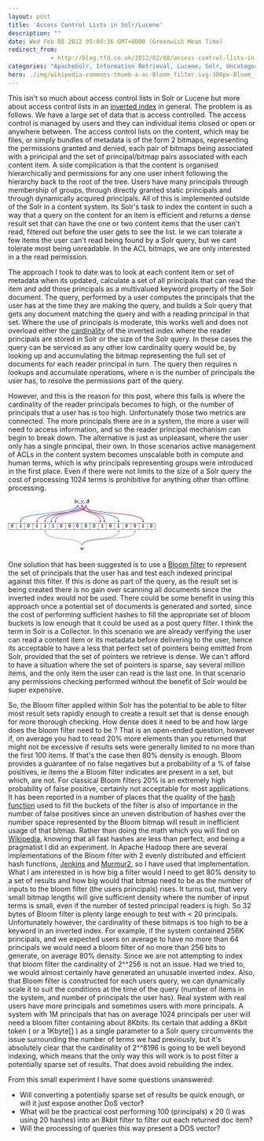 ```yaml
---
layout: post
title: 'Access Control Lists in Solr/Lucene'
description: ""
date: Wed Feb 08 2012 05:09:36 GMT+0000 (Greenwich Mean Time)
redirect_from: 
            - http://blog.tfd.co.uk/2012/02/08/access-control-lists-in-solrlucene/
categories: "ApacheSolr, Information Retrieval, Lucene, Solr, Uncategorized"
hero: ./img/wikipedia-commons-thumb-a-ac-Bloom_filter.svg-300px-Bloom_filter.svg.png
---
```

This isn't so much about access control lists in Solr or Lucene but more about access control lists in an [inverted index](http://en.wikipedia.org/wiki/Inverted_index "Inverted index") in general. The problem is as follows. We have a large set of data that is access controlled. The access control is managed by users and they can individual items closed or open or anywhere between. The access control lists on the content, which may be files, or simply bundles of metadata is of the form 2 bitmaps, representing the permissions granted and denied, each pair of bitmaps being associated with a principal and the set of principal/bitmap pairs associated with each content item. A side complication is that the content is organised hierarchically and permissions for any one user inherit following the hierarchy back to the root of the tree. Users have many principals through membership of groups, through directly granted static principals and through dynamically acquired principals. All of this is implemented outside of the Solr in a content system. Its Solr's task to index the content in such a way that a query on the content for an item is efficient and returns a dense result set that can have the one or two content items that the user can't read, filtered out before the user gets to see the list. Ie we can tolerate a few items the user can't read being found by a Solr query, but we cant tolerate most being unreadable. In the ACL bitmaps, we are only interested in a the read permission.

The approach I took to date was to look at each content item or set of metadata when its updated, calculate a set of all principals that can read the item and add those principals as a multivalued keyword property of the Solr document. The query, performed by a user computes the principals that the user has at the time they are making the query, and builds a Solr query that gets any document matching the query and with a reading principal in that set. Where the use of principals is moderate, this works well and does not overload either the [cardinality](http://en.wikipedia.org/wiki/Cardinality "Cardinality") of the inverted index where the reader principals are stored in Solr or the size of the Solr query. In these cases the query can be serviced as any other low cardinality query would be, by looking up and accumulating the bitmap representing the full set of documents for each reader principal in turn. The query then requires n lookups and accumulate operations, where n is the number of principals the user has, to resolve the permissions part of the query.

However, and this is the reason for this post, where this fails is where the cardinality of the reader principals becomes to high, or the number of principals that a user has is too high. Unfortunately those two metrics are connected. The more principals there are in a system, the more a user will need to access information, and so the reader principal mechanism can begin to break down. The alternative is just as unpleasant, where the user only has a single principal, their own. In those scenarios active management of ACLs in the content system becomes unscalable both in compute and human terms, which is why principals representing groups were introduced in the first place. Even if there were not limits to the size of a Solr query the cost of processing 1024 terms is prohibitive for anything other than offline processing.

![Example of a Bloom filter](/img/wikipedia-commons-thumb-a-ac-Bloom_filter.svg-300px-Bloom_filter.svg.png "Example of a Bloom filter")

One solution that has been suggested is to use a [Bloom filter](http://en.wikipedia.org/wiki/Bloom_filter "Bloom filter") to represent the set of principals that the user has and test each indexed principal against this filter. If this is done as part of the query, as the result set is being created there is no gain over scanning all documents since the inverted index would not be used. There could be some benefit in using this approach once a potential set of documents is generated and sorted, since the cost of performing sufficient hashes to fill the appropriate set of bloom buckets is low enough that it could be used as a post query filter. I think the term in Solr is a Collector. In this scenario we are already verifying the user can read a content item or its metadata before delivering to the user, hence its acceptable to have a less that perfect set of pointers being emitted from Solr, provided that the set of pointers we retrieve is dense. We can't afford to have a situation where the set of pointers is sparse, say several million items, and the only item the user can read is the last one. In that scenario any permissions checking performed without the benefit of Solr would be super expensive.

So, the Bloom filter applied within Solr has the potential to be able to filter most result sets rapidly enough to create a result set that is dense enough for more thorough checking. How dense does it need to be and how large does the bloom filter need to be ? That is an open-ended question, however if, on average you had to read 20% more elements than you returned that might not be excessive if results sets were generally limited to no more than the first 100 items. If that's the case then 80% density is enough. Bloom provides a guarantee of no false negatives but a probability of a % of false positives, ie items the a Bloom filter indicates are present in a set, but which, are not. For classical Bloom filters 20% is an extremely high probability of false positive, certainly not acceptable for most applications. It has been reported in a number of places that the quality of the [hash function](http://en.wikipedia.org/wiki/Hash_function "Hash function") used to fill the buckets of the filter is also of importance in the number of false positives since an uneven distribution of hashes over the number space represented by the Bloom bitmap will result in inefficient usage of that bitmap. Rather than doing the math which you will find on [Wikipedia](http://en.wikipedia.org/wiki/Bloom_filter), knowing that all fast hashes are less than perfect, and being a pragmatist I did an experiment. In Apache Hadoop there are several implementations of the Bloom filter with 2 evenly distributed and efficient hash functions, [Jenkins](http://en.wikipedia.org/wiki/Jenkins_hash_function) and [Murmur2](http://en.wikipedia.org/wiki/MurmurHash), so I have used that implementation. What I am interested in is how big a filter would I need to get 80% density to a set of results and how big would that bitmap need to be as the number of inputs to the bloom filter (the users principals) rises. It turns out, that very small bitmap lengths will give sufficient density where the number of input terms is small, even if the number of tested principal readers is high. So 32 bytes of Bloom filter is plenty large enough to test with &lt; 20 principals. Unfortunately however, the cardinality of these bitmaps is too high to be a keyword in an inverted index. For example, if the system contained 256K principals, and we expected users on average to have no more than 64 principals we would need a bloom filter of no more than 256 bits to generate, on average 80% density. Since we are not attempting to index that bloom filter the cardinality of 2^^256 is not an issue. Had we tried to, we would almost certainly have generated an unusable inverted index. Also, that Bloom filter is constructed for each users query, we can dynamically scale it to suit the conditions at the time of the query (number of items in the system, and number of principals the user has). Real system with real users have more principals and sometimes users with more principals. A system with 1M principals that has on average 1024 principals per user will need a bloom filter containing about 8Kbits. Its certain that adding a 8Kbit token ( or a 1Kbyte\[] ) as a single parameter to a Solr query circumvents the issue surrounding the number of terms we had previously, but it's absolutely clear that the cardinality of 2^^8196 is going to be well beyond indexing, which means that the only way this will work is to post filter a potentially sparse set of results. That does avoid rebuilding the index.

From this small experiment I have some questions unanswered:

- Will converting a potentially sparse set of results be quick enough, or will it just expose another DoS vector?
- What will be the practical cost performing 100 (principals) x 20 (I was using 20 hashes) into an 8kbit filter to filter out each returned doc item?
- Will the processing of queries this way present a DOS vector?
